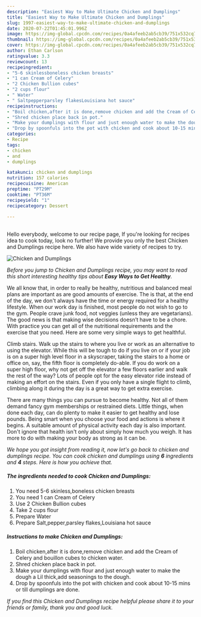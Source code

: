 ```yaml
---
description: "Easiest Way to Make Ultimate Chicken and Dumplings"
title: "Easiest Way to Make Ultimate Chicken and Dumplings"
slug: 1997-easiest-way-to-make-ultimate-chicken-and-dumplings
date: 2020-07-22T01:45:01.996Z
image: https://img-global.cpcdn.com/recipes/0a4afeeb2ab5cb39/751x532cq70/chicken-and-dumplings-recipe-main-photo.jpg
thumbnail: https://img-global.cpcdn.com/recipes/0a4afeeb2ab5cb39/751x532cq70/chicken-and-dumplings-recipe-main-photo.jpg
cover: https://img-global.cpcdn.com/recipes/0a4afeeb2ab5cb39/751x532cq70/chicken-and-dumplings-recipe-main-photo.jpg
author: Ethan Carlson
ratingvalue: 3.3
reviewcount: 13
recipeingredient:
- "5-6 skinlessboneless chicken breasts"
- "1 can Cream of Celery"
- "2 Chicken Bullion cubes"
- "2 cups flour"
- " Water"
- " Saltpepperparsley flakesLouisiana hot sauce"
recipeinstructions:
- "Boil chicken,after it is done,remove chicken and add the Cream of Celery and bouillon cubes to chicken water."
- "Shred chicken place back in pot."
- "Make your dumplings with flour and just enough water to make the dough a Lil thick,add seasonings to the dough."
- "Drop by spoonfuls into the pot with chicken and cook about 10-15 mins or till dumplings are done."
categories:
- Recipe
tags:
- chicken
- and
- dumplings

katakunci: chicken and dumplings 
nutrition: 157 calories
recipecuisine: American
preptime: "PT29M"
cooktime: "PT36M"
recipeyield: "1"
recipecategory: Dessert

---
```

<br>
Hello everybody, welcome to our recipe page, If you're looking for recipes idea to cook today, look no further! We provide you only the best Chicken and Dumplings recipe here. We also have wide variety of recipes to try.
<br>


![Chicken and Dumplings](https://img-global.cpcdn.com/recipes/0a4afeeb2ab5cb39/751x532cq70/chicken-and-dumplings-recipe-main-photo.jpg)

<i>Before you jump to Chicken and Dumplings recipe, you may want to read this short interesting healthy tips about <strong>Easy Ways to Get Healthy</strong>.</i>

We all know that, in order to really be healthy, nutritious and balanced meal plans are important as are good amounts of exercise. The  is that, at the end of the day, we don't always have the time or energy required for a healthy lifestyle. When our work day is finished, most people do not wish to go to the gym. People crave junk food, not veggies (unless they are vegetarians). The good news is that making wise decisions doesn’t have to be a chore. With practice you can get all of the nutritional requirements and the exercise that you need. Here are some very simple ways to get healthful.

Climb stairs. Walk up the stairs to where you live or work as an alternative to using the elevator. While this will be tough to do if you live on or if your job is on a super high level floor in a skyscraper, taking the stairs to a home or office on, say, the fifth floor is completely do-able. If you do work on a super high floor, why not get off the elevator a few floors earlier and walk the rest of the way? Lots of people opt for the easy elevator ride instead of making an effort on the stairs. Even if you only have a single flight to climb, climbing along it during the day is a great way to get extra exercise. 

There are many things you can pursue to become healthy. Not all of them demand fancy gym memberships or restrained diets. Little things, when done each day, can do plenty to make it easier to get healthy and lose pounds. Being smart when you choose your food and actions is where it begins. A suitable amount of physical activity each day is also important. Don't ignore that health isn't only about simply how much you weigh. It has more to do with making your body as strong as it can be. 


<i>We hope you got insight from reading it, now let's go back to chicken and dumplings recipe. You can cook chicken and dumplings using <strong>6</strong> ingredients and <strong>4</strong> steps. Here is how you achieve that.
</i>

##### The ingredients needed to cook Chicken and Dumplings:

1. You need 5-6 skinless,boneless chicken breasts
1. You need 1 can Cream of Celery
1. Use 2 Chicken Bullion cubes
1. Take 2 cups flour
1. Prepare  Water
1. Prepare  Salt,pepper,parsley flakes,Louisiana hot sauce


##### Instructions to make Chicken and Dumplings:

1. Boil chicken,after it is done,remove chicken and add the Cream of Celery and bouillon cubes to chicken water.
1. Shred chicken place back in pot.
1. Make your dumplings with flour and just enough water to make the dough a Lil thick,add seasonings to the dough.
1. Drop by spoonfuls into the pot with chicken and cook about 10-15 mins or till dumplings are done.


<i>If you find this Chicken and Dumplings recipe helpful please share it to your friends or family, thank you and good luck.</i>
